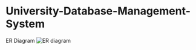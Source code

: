 # University-Database-Management-System

ER Diagram
![ER diagram](https://user-images.githubusercontent.com/45183591/168159198-8c4db280-05a1-4183-a26b-ac792112eafd.PNG)
